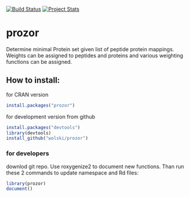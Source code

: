 [![Build Status](https://travis-ci.org/wolski/prozor.svg?branch=master)](https://travis-ci.org/wolski/prozor)
[![Project Stats](https://www.ohloh.net/p/prozor/widgets/project_thin_badge.gif)](https://www.ohloh.net/p/prozor)

# prozor
 Determine minimal Protein set given list of peptide protein mappings. Weights can be assigned to peptides and proteins and
 various weighting functions can be assigned.

## How to install:
for CRAN version

```r
install.packages("prozor")
```

for development version from github

```r
install.packages("devtools")
library(devtools)
install_github("wolski/prozor")
```

### for developers

downlod git repo. Use roxygenize2 to document new functions. Than run these 2 commands to update namespace and Rd files:

```r
library(prozor)
document()
```
